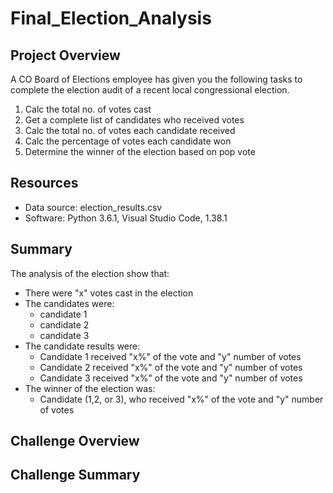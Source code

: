 # Final_Election_Analysis

## Project Overview
A CO Board of Elections employee has given you the following tasks to complete the election audit of a recent local congressional election.

1. Calc the total no. of votes cast
2. Get a complete list of candidates who received votes
3. Calc the total no. of votes each candidate received
4. Calc the percentage of votes each candidate won
5. Determine the winner of the election based on pop vote

## Resources
- Data source: election_results.csv
- Software: Python 3.6.1, Visual Studio Code, 1.38.1

## Summary
The analysis of the election show that:
- There were "x" votes cast in the election
- The candidates were:
  - candidate 1
  - candidate 2
  - candidate 3
- The candidate results were:
  - Candidate 1 received "x%" of the vote and "y" number of votes
  - Candidate 2 received "x%" of the vote and "y" number of votes
  - Candidate 3 received "x%" of the vote and "y" number of votes
- The winner of the election was:
  - Candidate (1,2, or 3), who received "x%" of the vote and "y" number of votes
  
 ## Challenge Overview
 
 ## Challenge Summary
 
